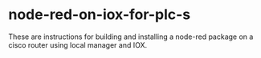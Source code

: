 # node-red-on-iox-for-plc-s
These are instructions for building and installing a node-red package on a cisco router using local manager and IOX. 
